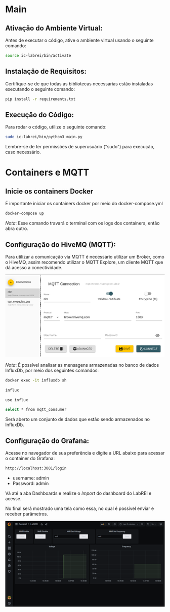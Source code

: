 # Main

## Ativação do Ambiente Virtual:

Antes de executar o código, ative o ambiente virtual usando o seguinte comando:

```bash
source ic-labrei/bin/activate
```

## Instalação de Requisitos:

Certifique-se de que todas as bibliotecas necessárias estão instaladas executando o seguinte comando:

```bash
pip install -r requirements.txt
```

## Execução do Código:

Para rodar o código, utilize o seguinte comando:

```bash
sudo ic-labrei/bin/python3 main.py
```

Lembre-se de ter permissões de superusuário ("sudo") para execução, caso necessário.

# Containers e MQTT

## Inicie os containers Docker

É importante iniciar os containers docker por meio do docker-compose.yml

```bash
docker-compose up
```

*Nota*: Esse comando travará o terminal com os logs dos containers, então abra outro.

## Configuração do HiveMQ (MQTT):

Para utilizar a comunicação via MQTT é necessário utilizar um Broker, como o HiveMQ, assim recomendo utilizar o MQTT Explore, um cliente MQTT que dá acesso a conectividade. 

![Alt text](image.png)

*Nota*: É possível analisar as mensagens armazenadas no banco de dados InfluxDb, por meio dos seguintes comandos:

```bash
docker exec -it influxdb sh
``````
```bash
influx
``````
```bash
use influx
``````
```bash
select * from mqtt_consumer
``````

Será aberto um conjunto de dados que estão sendo armazenados no InfluxDb. 


## Configuração do Grafana:

Acesse no navegador de sua preferência e digite a URL abaixo para acessar o container do Grafana:

```bash
http://localhost:3001/login
```

- username: admin
- Password: admin

Vá até a aba Dashboards e realize o *Import* do dashboard do LabREI e acesse.

No final será mostrado uma tela como essa, no qual é possível enviar e receber parâmetros.

![Alt text](image-1.png)



